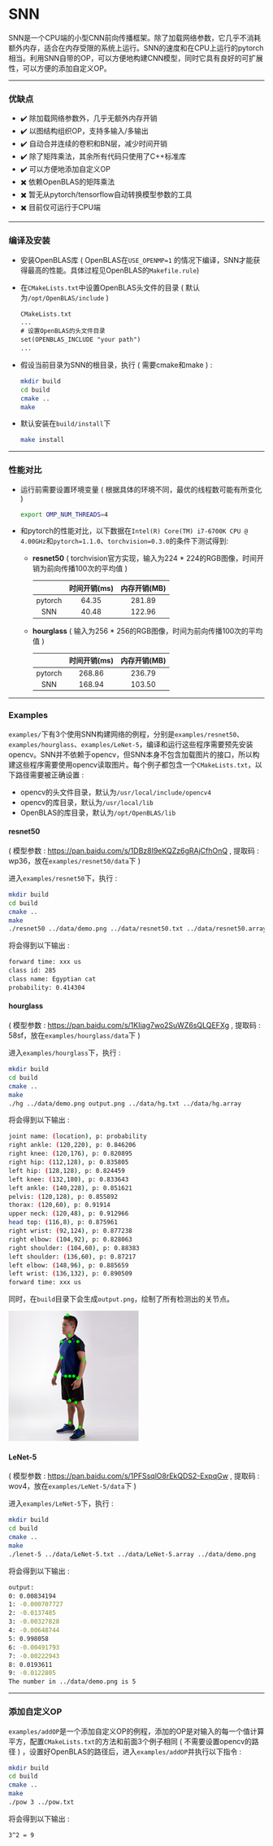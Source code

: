 # SNN

SNN是一个CPU端的小型CNN前向传播框架。除了加载网络参数，它几乎不消耗额外内存，适合在内存受限的系统上运行。SNN的速度和在CPU上运行的pytorch相当。利用SNN自带的OP，可以方便地构建CNN模型，同时它具有良好的可扩展性，可以方便的添加自定义OP。

---

### 优缺点

* ✔️ 除加载网络参数外，几乎无额外内存开销
* ✔️ 以图结构组织OP，支持多输入/多输出
* ✔️ 自动合并连续的卷积和BN层，减少时间开销
* ✔️ 除了矩阵乘法，其余所有代码只使用了C++标准库
* ✔️ 可以方便地添加自定义OP
* ✖️ 依赖OpenBLAS的矩阵乘法
* ✖️ 暂无从pytorch/tensorflow自动转换模型参数的工具
* ✖️ 目前仅可运行于CPU端

---

### 编译及安装

* 安装OpenBLAS库 ( OpenBLAS在`USE_OPENMP=1` 的情况下编译，SNN才能获得最高的性能。具体过程见OpenBLAS的`Makefile.rule`)

* 在`CMakeLists.txt`中设置OpenBLAS头文件的目录 ( 默认为`/opt/OpenBLAS/include` )

  ```txt
  CMakeLists.txt
  ...
  # 设置OpenBLAS的头文件目录
  set(OPENBLAS_INCLUDE "your path")
  ...
  ```

* 假设当前目录为SNN的根目录，执行 ( 需要cmake和make ) :

  ```bash
  mkdir build
  cd build
  cmake ..
  make
  ```

* 默认安装在`build/install`下

  ```bash
  make install
  ```

---

### 性能对比

* 运行前需要设置环境变量 ( 根据具体的环境不同，最优的线程数可能有所变化 )

  ```bash
  export OMP_NUM_THREADS=4
  ```

* 和pytorch的性能对比，以下数据在`Intel(R) Core(TM) i7-6700K CPU @ 4.00GHz`和`pytorch=1.1.0`、`torchvision=0.3.0`的条件下测试得到:

  * **resnet50** ( torchvision官方实现，输入为224 * 224的RGB图像，时间开销为前向传播100次的平均值 )

    |         | 时间开销(ms) | 内存开销(MB) |
    | :-----: | :----------: | :----------: |
    | pytorch |    64.35     |    281.89    |
    |   SNN   |    40.48     |    122.96    |

  * **hourglass** ( 输入为256 * 256的RGB图像，时间为前向传播100次的平均值 )

    |         | 时间开销(ms) | 内存开销(MB) |
    | :-----: | :----------: | :----------: |
    | pytorch |    268.86    |    236.79    |
    |   SNN   |    168.94    |    103.50    |

---

### Examples

`examples/`下有3个使用SNN构建网络的例程，分别是`examples/resnet50`、`examples/hourglass`、`examples/LeNet-5`，编译和运行这些程序需要预先安装opencv。SNN并不依赖于opencv，但SNN本身不包含加载图片的接口，所以构建这些程序需要使用opencv读取图片。每个例子都包含一个`CMakeLists.txt`，以下路径需要被正确设置 :

* opencv的头文件目录，默认为`/usr/local/include/opencv4`
* opencv的库目录，默认为`/usr/local/lib`
* OpenBLAS的库目录，默认为`/opt/OpenBLAS/lib`

#### resnet50

( 模型参数 : https://pan.baidu.com/s/1DBz8I9eKQZz6gRAjCfhOnQ , 提取码 : wp36，放在`examples/resnet50/data`下 )

进入`examples/resnet50`下，执行 :

```bash
mkdir build
cd build
cmake ..
make
./resnet50 ../data/demo.png ../data/resnet50.txt ../data/resnet50.array ../data/labels.txt
```

将会得到以下输出 :

```bash
forward time: xxx us
class id: 285
class name: Egyptian cat
probability: 0.414304
```

#### hourglass

( 模型参数 : https://pan.baidu.com/s/1KIiag7wo2SuWZ6sQLQEFXg , 提取码 : 58sf，放在`examples/hourglass/data`下 )

进入`examples/hourglass`下，执行 :

```bash
mkdir build
cd build
cmake ..
make
./hg ../data/demo.png output.png ../data/hg.txt ../data/hg.array
```

将会得到以下输出 :

```bash
joint name: (location), p: probability
right ankle: (120,220), p: 0.846206
right knee: (120,176), p: 0.820895
right hip: (112,128), p: 0.835805
left hip: (128,128), p: 0.824459
left knee: (132,180), p: 0.833643
left ankle: (140,228), p: 0.851621
pelvis: (120,128), p: 0.855892
thorax: (120,60), p: 0.91914
upper neck: (120,48), p: 0.912966
head top: (116,8), p: 0.875961
right wrist: (92,124), p: 0.877238
right elbow: (104,92), p: 0.828063
right shoulder: (104,60), p: 0.88383
left shoulder: (136,60), p: 0.87217
left elbow: (148,96), p: 0.885659
left wrist: (136,132), p: 0.890509
forward time: xxx us
```

同时，在`build`目录下会生成`output.png`，绘制了所有检测出的关节点。

![](files/output.png)

#### LeNet-5

( 模型参数 : https://pan.baidu.com/s/1PFSsqlO8rEkQDS2-ExpqGw , 提取码 : wov4，放在`examples/LeNet-5/data`下 )

进入`examples/LeNet-5`下，执行 :

```bash
mkdir build
cd build
cmake ..
make
./lenet-5 ../data/LeNet-5.txt ../data/LeNet-5.array ../data/demo.png
```

将会得到以下输出 :

```bash
output: 
0: 0.00834194
1: -0.000707727
2: -0.0137485
3: -0.00327828
4: -0.00648744
5: 0.998058
6: -0.00491793
7: -0.00222943
8: 0.0193611
9: -0.0122805
The number in ../data/demo.png is 5
```

---

### 添加自定义OP

`examples/addOP`是一个添加自定义OP的例程，添加的OP是对输入的每一个值计算平方，配置`CMakeLists.txt`的方法和前面3个例子相同 ( 不需要设置opencv的路径 ) ，设置好OpenBLAS的路径后，进入`examples/addOP`并执行以下指令 :

```bash
mkdir build
cd build
cmake ..
make
./pow 3 ../pow.txt
```

将会得到以下输出 :

```bash
3^2 = 9
```
